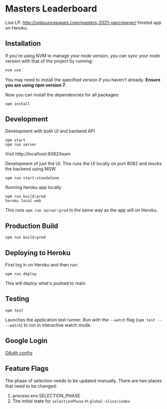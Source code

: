 # Masters Leaderboard

Live LP: http://unbouncepages.com/masters-2021-vancrewver/
Hosted app on Heroku.

## Installation

If you're using NVM to manage your node version, you can sync your node version with that of the project by running:

```sh
nvm use
```

You may need to install the specified version if you haven't already. **Ensure you are using npm version 7.**

Now you can install the dependencies for all packages:

```
npm install
```

## Development

Development with both UI and backend API

```
npm start
npm run server
```

Visit http://localhost:8082/team

Development of just the UI. This runs the UI locally on port 8082 and mocks the backend using MSW.

```
npm run start:standalone
```

Running heroku app locally

```
npm run build:prod
heroku local web
```

This runs `npm run server:prod` in the same way as the app will on Heroku.

## Production Build

```
npm run build:prod
```

## Deploying to Heroku

First log in on Heroku and then run:

```
npm run deploy
```

This will deploy what's pushed to main.

## Testing

```
npm test
```

Launches the application test runner.
Run with the `--watch` flag (`npm test -- --watch`) to run in interactive watch mode.

## Google Login

[OAuth config](https://console.developers.google.com/apis/credentials/oauthclient/723926103233-g005d40jcth75hr0o09r088n2ug2cqv8.apps.googleusercontent.com?authuser=1&project=graphite-byte-156900&supportedpurview=project)

## Feature Flags

The phase of selection needs to be updated manually. There are two places that need to be changed:

1. process.env.SELECTION_PHASE
2. The initial state for `selectionPhase` in `global-slice/index`
